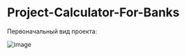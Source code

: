 # Project-Calculator-For-Banks

Первоначальный вид проекта:

![image](https://user-images.githubusercontent.com/86181396/217332861-12b030e0-7d57-4bc2-9b65-452c636ffd2d.png)
